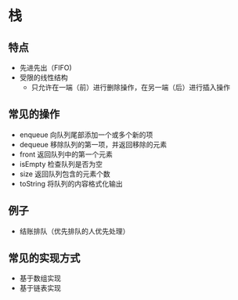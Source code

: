 # 栈

## 特点

- 先进先出（FIFO)
- 受限的线性结构
    - 只允许在一端（前）进行删除操作，在另一端（后）进行插入操作

## 常见的操作

- enqueue 向队列尾部添加一个或多个新的项
- dequeue 移除队列的第一项，并返回移除的元素
- front 返回队列中的第一个元素
- isEmpty 检查队列是否为空
- size 返回队列包含的元素个数
- toString 将队列的内容格式化输出

## 例子

- 结账排队（优先排队的人优先处理）

## 常见的实现方式

- 基于数组实现
- 基于链表实现
